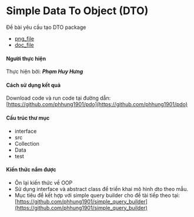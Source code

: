 # Simple Data To Object (DTO)

Đề bài yêu cầu tạo DTO package 
- [png_file]()
- [doc_file]()

#### Người thực hiện
Thực hiện bởi: ***Phạm Huy Hưng***

#### Cách sử dụng kết quả
Download code và run code tại đường dẫn: [https://github.com/phhung1901/pdo](https://github.com/phhung1901/pdo)

#### Cấu trúc thư mục 
 - interface 
 - src 
  - Collection
  - Data
- test

#### Kiến thức nắm được 
- Ôn lại kiến thức về OOP 
- Sử dụng interface và abstract class để triển khai mô hình dto theo mẫu. 
- Mục tiêu để kết hợp với simple query builder cho đề tài tiếp theo tại: [https://github.com/phhung1901/simple_query_builder](https://github.com/phhung1901/simple_query_builder)
